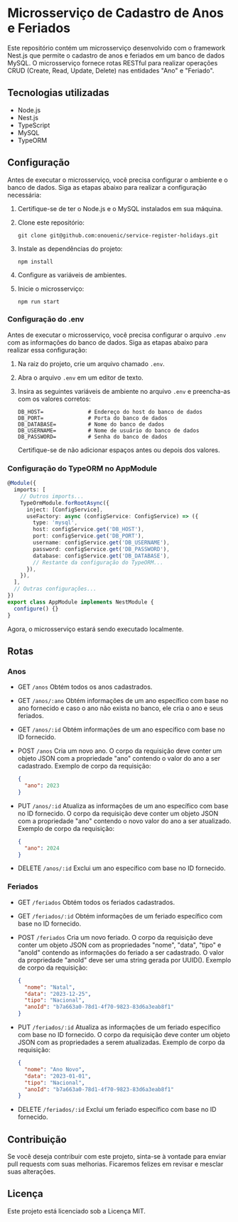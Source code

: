 # Microsserviço de Cadastro de Anos e Feriados

Este repositório contém um microsserviço desenvolvido com o framework Nest.js que permite o cadastro de anos e feriados em um banco de dados MySQL. O microsserviço fornece rotas RESTful para realizar operações CRUD (Create, Read, Update, Delete) nas entidades "Ano" e "Feriado".

## Tecnologias utilizadas

- Node.js
- Nest.js
- TypeScript
- MySQL
- TypeORM

## Configuração

Antes de executar o microsserviço, você precisa configurar o ambiente e o banco de dados. Siga as etapas abaixo para realizar a configuração necessária:

1. Certifique-se de ter o Node.js e o MySQL instalados em sua máquina.
2. Clone este repositório:

   ```
   git clone git@github.com:onouenic/service-register-holidays.git
   ```
   
4. Instale as dependências do projeto:
   
   ```
   npm install
   ```
   
6. Configure as variáveis de ambientes.
7. Inicie o microsserviço:
   
   ```
   npm run start
   ```

### Configuração do .env

Antes de executar o microsserviço, você precisa configurar o arquivo `.env` com as informações do banco de dados. Siga as etapas abaixo para realizar essa configuração:

1. Na raiz do projeto, crie um arquivo chamado `.env`.
2. Abra o arquivo `.env` em um editor de texto.
3. Insira as seguintes variáveis de ambiente no arquivo `.env` e preencha-as com os valores corretos:

   ```
   DB_HOST=              # Endereço do host do banco de dados
   DB_PORT=              # Porta do banco de dados
   DB_DATABASE=          # Nome do banco de dados
   DB_USERNAME=          # Nome de usuário do banco de dados
   DB_PASSWORD=          # Senha do banco de dados
   ```

   Certifique-se de não adicionar espaços antes ou depois dos valores.

### Configuração do TypeORM no AppModule

```typescript
@Module({
  imports: [
    // Outros imports...
    TypeOrmModule.forRootAsync({
      inject: [ConfigService],
      useFactory: async (configService: ConfigService) => ({
        type: 'mysql',
        host: configService.get('DB_HOST'),
        port: configService.get('DB_PORT'),
        username: configService.get('DB_USERNAME'),
        password: configService.get('DB_PASSWORD'),
        database: configService.get('DB_DATABASE'),
        // Restante da configuração do TypeORM...
      }),
    }),
  ],
  // Outras configurações...
})
export class AppModule implements NestModule {
  configure() {}
}
```

Agora, o microsserviço estará sendo executado localmente.

## Rotas

### Anos

- GET `/anos`
  Obtém todos os anos cadastrados.

- GET `/anos/:ano`
  Obtém informações de um ano específico com base no ano fornecido e caso o ano não exista no banco, ele cria o ano e seus feriados.

- GET `/anos/:id`
  Obtém informações de um ano específico com base no ID fornecido.

- POST `/anos`
  Cria um novo ano. O corpo da requisição deve conter um objeto JSON com a propriedade "ano" contendo o valor do ano a ser cadastrado. Exemplo de corpo da requisição:

  ```json
  {
    "ano": 2023
  }
  ```

- PUT `/anos/:id`
  Atualiza as informações de um ano específico com base no ID fornecido. O corpo da requisição deve conter um objeto JSON com a propriedade "ano" contendo o novo valor do ano a ser atualizado.
  Exemplo de corpo da requisição:

  ```json
  {
    "ano": 2024
  }
  ```

- DELETE `/anos/:id`
  Exclui um ano específico com base no ID fornecido.

### Feriados

- GET `/feriados`
  Obtém todos os feriados cadastrados.

- GET `/feriados/:id`
  Obtém informações de um feriado específico com base no ID fornecido.

- POST `/feriados`
  Cria um novo feriado. O corpo da requisição deve conter um objeto JSON com as propriedades "nome", "data", "tipo" e "anoId" contendo as informações do feriado a ser cadastrado. O valor da propriedade "anoId" deve ser uma string gerada por UUID(). Exemplo de corpo da requisição:

  ```json
  {
    "nome": "Natal",
    "data": "2023-12-25",
    "tipo": "Nacional",
    "anoId": "b7a663a0-78d1-4f70-9823-83d6a3eab8f1"
  }
  ```

- PUT `/feriados/:id`
  Atualiza as informações de um feriado específico com base no ID fornecido. O corpo da requisição deve conter um objeto JSON com as propriedades a serem atualizadas. Exemplo de corpo da requisição:

  ```json
  {
    "nome": "Ano Novo",
    "data": "2023-01-01",
    "tipo": "Nacional",
    "anoId": "b7a663a0-78d1-4f70-9823-83d6a3eab8f1"
  }
  ```

- DELETE `/feriados/:id`
  Exclui um feriado específico com base no ID fornecido.

## Contribuição

Se você deseja contribuir com este projeto, sinta-se à vontade para enviar pull requests com suas melhorias. Ficaremos felizes em revisar e mesclar suas alterações.

## Licença

Este projeto está licenciado sob a Licença MIT.
